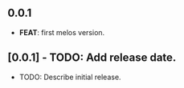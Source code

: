 ## 0.0.1

 - **FEAT**: first melos version.

## [0.0.1] - TODO: Add release date.

* TODO: Describe initial release.
